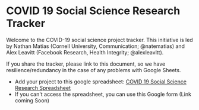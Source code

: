 # COVID 19 Social Science Research Tracker

Welcome to the COVID-19 social science project tracker. This initiative is led by Nathan Matias (Cornell University, Communication; @natematias) and Alex Leavitt (Facebook Research, Health Integrity; @alexleavitt). 

If you share the tracker, please link to this document, so we have resilience/redundancy in the case of any problems with Google Sheets.

* Add your project to this google spreadsheet: [COVID 19 Social Science Research Spreadsheet](https://docs.google.com/spreadsheets/d/1DuY8VLV2yG8TAOZbtyNtrhHERmzUjSaXpAo0_59z_XU/edit?ts=5e73b15d#gid=0)
* If you can't access the spreadsheet, you can use this Google form (Link coming Soon)
